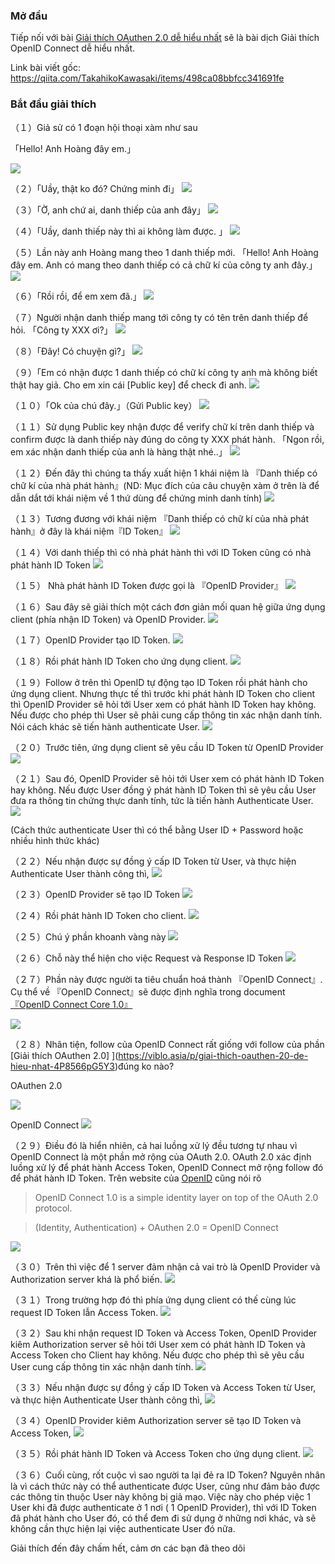 ### Mở đầu
Tiếp nối với bài [Giải thích OAuthen 2.0 dễ hiểu nhất](https://viblo.asia/p/giai-thich-oauthen-20-de-hieu-nhat-4P8566pG5Y3) sẽ là bài dịch Giải thích OpenID Connect dễ hiểu nhất.

Link bài viết gốc: https://qiita.com/TakahikoKawasaki/items/498ca08bbfcc341691fe
### Bắt đầu giải thích

（１）Giả sử có 1 đoạn hội thoại xàm như sau

「Hello! Anh Hoàng đây em.」

![](https://images.viblo.asia/65075688-ca26-4554-af77-0d8165fe7fb1.png)

（２）「Uầy, thật ko đó? Chứng minh đi」
![](https://images.viblo.asia/393def77-ac84-474c-8b4d-ab12207c99f1.png)

（３）「Ờ, anh chứ ai, danh thiếp của anh đây」
![](https://images.viblo.asia/6094144d-2836-49e9-870d-df3585475e84.png)

（４）「Uầy, danh thiếp này thì ai không làm được. 」
![](https://images.viblo.asia/03916a14-34f9-4da5-838f-b087c16b19f6.png)

（５）Lần này anh Hoàng mang theo 1 danh thiếp mới. 
「Hello! Anh Hoàng đây em. Anh có mang theo danh thiếp có cả chữ kí của công ty anh đây.」
![](https://images.viblo.asia/33fe5466-e919-4c9a-bda6-79d09447ba19.png)

（６）「Rồi rồi, để em xem đã.」
![](https://images.viblo.asia/d26e11ed-74f4-44fe-99ba-f4e32ffb141c.png)

（７）Người nhận danh thiếp mang tới công ty có tên trên danh thiếp để hỏi.
「Công ty XXX ơi?」
![](https://images.viblo.asia/e6336654-4f3d-4c4a-924a-5fc7a9aeb85c.png)

（８）「Đây! Có chuyện gì?」
![](https://images.viblo.asia/ac013df3-df69-4741-90cf-722e62b6eb06.png)

（９）「Em có nhận được 1 danh thiếp có chữ kí công ty anh mà không biết thật hay giả. Cho em xin cái [Public key] để check đi anh.
![](https://images.viblo.asia/0ec64d25-731e-4b80-839c-4fc161b486fc.png)

（１０）「Ok của chú đây.」（Gửi Public key）
![](https://images.viblo.asia/dbe7415a-fa5c-43be-912b-624a2ed3e0bf.png)

（１１）Sử dụng Public key nhận được để verify chữ kí trên danh thiếp và confirm được là danh thiếp này đúng do công ty XXX phát hành.
「Ngon rồi, em xác nhận danh thiếp của anh là hàng thật nhé..」
![](https://images.viblo.asia/f20db7ad-51db-4507-93a6-a59952c2fe31.png)

（１２）Đến đây thì chúng ta thấy xuất hiện 1 khái niệm là 『Danh thiếp có chữ kí của nhà phát hành』(ND: Mục đích của câu chuyện xàm ở trên là để dẫn dắt tới khái niệm về 1 thứ dùng để chứng minh danh tính)
![](https://images.viblo.asia/74c34880-90f2-404a-91bf-d045e4826763.png)

（１３）Tương đương với khái niệm  『Danh thiếp có chữ kí của nhà phát hành』ở đây là khái niệm『ID Token』
![](https://images.viblo.asia/ae281804-9572-4e08-8b45-5f184d242af8.png)

（１４）Với danh thiếp thì có nhà phát hành thì với ID Token cũng có nhà phát hành ID Token
![](https://images.viblo.asia/111d02ec-745c-49ea-b7b6-adc53aa217bb.png)

（１５） Nhà phát hành ID Token được gọi là 『OpenID Provider』
![](https://images.viblo.asia/01e616c0-385b-4d4d-a783-a3ee0b46e28b.png)

（１６）Sau đây sẽ giải thích một cách đơn giản mối quan hệ giữa ứng dụng client (phía nhận ID Token) và OpenID Provider.
![](https://images.viblo.asia/c8c64dc0-a3ee-48e1-bef8-886e2fa689d9.png)

（１７）OpenID Provider tạo ID Token.
![](https://images.viblo.asia/8927754b-eb43-4f5f-b783-8796444642a5.png)

（１８）Rồi phát hành ID Token cho ứng dụng client.
![](https://images.viblo.asia/236a8c64-12ca-465a-9a95-002c0eb058e4.png)

（１９）Follow ở trên thì OpenID tự động tạo ID Token rồi phát hành cho ứng dụng client. Nhưng thực tế thì trước khi phát hành ID Token cho client thì OpenID Provider sẽ hỏi tới User xem có phát hành ID Token hay không. Nếu được cho phép thì User sẽ phải cung cấp thông tin xác nhận danh tính. Nói cách khác sẽ tiến hành authenticate User.
![](https://images.viblo.asia/e6acc7dd-3d33-4b0e-8008-0307003970af.png)

（２０）Trước tiên, ứng dụng client sẽ yêu cầu ID Token từ OpenID Provider
![](https://images.viblo.asia/2ee6c9a2-e6b0-4f65-b118-a28a130cd889.png)

（２１）Sau đó, OpenID Provider sẽ hỏi tới User xem có phát hành ID Token hay không. Nếu được User đồng ý phát hành ID Token thì sẽ yêu cầu User đưa ra thông tin chứng thực danh tính, tức là tiến hành Authenticate User.
![](https://images.viblo.asia/afea5cd7-8351-460e-a72b-39a225d74585.png)

(Cách thức authenticate User thì có thể bằng User ID + Password hoặc nhiều hình thức khác)

（２２）Nếu nhận được sự đồng ý cấp ID Token từ User, và thực hiện Authenticate User thành công thì, 
![](https://images.viblo.asia/c1c07954-2f38-47ec-b5fa-17fa64d65c9b.png)

（２３）OpenID Provider sẽ tạo ID Token
![](https://images.viblo.asia/c1c07954-2f38-47ec-b5fa-17fa64d65c9b.png)

（２４）Rồi phát hành ID Token cho  client.
![](https://images.viblo.asia/5973f52a-6e03-4eef-8c64-1f704aec87ce.png)

（２５）Chú ý phần khoanh vàng này
![](https://images.viblo.asia/aeba77b5-ea06-4e3a-b9cb-14a3878e252a.png)

（２６）Chỗ này thể hiện cho việc Request và Response  ID Token
![](https://images.viblo.asia/8df38cfa-1e60-4db5-b1fe-725bde73c040.png)

（２７）Phần này được người ta tiêu chuẩn hoá thành 『OpenID Connect』. Cụ thể về 『OpenID Connect』sẽ được định nghĩa trong document [『OpenID Connect Core 1.0』](https://openid.net/specs/openid-connect-core-1_0.html)

![](https://images.viblo.asia/afd413b7-f29b-49e5-ac42-d57d33dcaf9c.png)

（２８）Nhân tiện, follow của OpenID Connect rất giống với follow của phần [Giải thích OAuthen 2.0] ](https://viblo.asia/p/giai-thich-oauthen-20-de-hieu-nhat-4P8566pG5Y3)đúng ko nào?


OAuthen 2.0

![](https://images.viblo.asia/cf6ecbb3-790b-45d8-ad64-32ccb12353b2.png)

OpenID Connect 
![](https://images.viblo.asia/afd413b7-f29b-49e5-ac42-d57d33dcaf9c.png)

（２９）Điều đó là hiển nhiên, cả hai luồng xử lý đều tương tự nhau vì OpenID Connect là một phần mở rộng của OAuth 2.0. OAuth 2.0 xác định luồng xử lý để phát hành Access Token, OpenID Connect mở rộng follow đó để phát hành ID Token. Trên website của [OpenID](https://openid.net/connect/) cũng nói rõ 
> OpenID Connect 1.0 is a simple identity layer on top of the OAuth 2.0 protocol.

> (Identity, Authentication) + OAuthen 2.0 = OpenID Connect

![](https://images.viblo.asia/c7adca38-0080-49d9-93a3-2a7a40152b0e.png)

（３０）Trên thì việc để 1 server đảm nhận cả vai trò là OpenID Provider và Authorization server khá là phổ biến.
![](https://images.viblo.asia/16dd3eaa-f7ec-4e91-a28b-bcad1d173e25.png)

（３１）Trong trường hợp đó thì phía ứng dụng client có thế cùng lúc request ID Token lẫn Access Token.
![](https://images.viblo.asia/0cd00327-4800-44cc-877f-17e6af5806ec.png)

（３２）Sau khi nhận request ID Token và Access Token, OpenID Provider kiêm Authorization server sẽ hỏi tới User xem có phát hành ID Token và Access Token cho Client hay không. Nếu được cho phép thì sẽ yêu cầu User cung cấp thông tin xác nhận danh tính. 
![](https://images.viblo.asia/555887eb-1d97-46b6-86c3-5d46df9d284f.png)

（３３）Nếu nhận được sự đồng ý cấp ID Token và Access Token từ User, và thực hiện Authenticate User thành công thì, 
![](https://images.viblo.asia/c6564a2b-47ab-4686-a29c-2718174d6208.png)

（３４）OpenID Provider kiêm Authorization server sẽ tạo ID Token và Access Token,
![](https://images.viblo.asia/fcb68de3-4d1b-4b9c-bd0e-77cc51cd53ff.png)

（３５）Rồi phát hành ID Token và Access Token cho ứng dụng client.
![](https://images.viblo.asia/9e6371a7-76ec-475d-83e4-0065902db9b3.png)

（３６）Cuối cùng, rốt cuộc vì sao người ta lại đẻ ra ID Token? Nguyên nhân là vì cách thức này có thể authenticate được User, cũng như đảm bảo được các thông tin thuộc User này không bị giả mạo. Việc này cho phép việc 1 User khi đã được authenticate ở 1 nơi ( 1 OpenID Provider), thì với ID Token đã phát hành cho User đó, có thể đem đi sử dụng ở những nơi khác, và sẽ không cần thực hiện lại việc authenticate User đó nữa.


Giải thích đến đây chấm hết, cảm ơn các bạn đã theo dõi